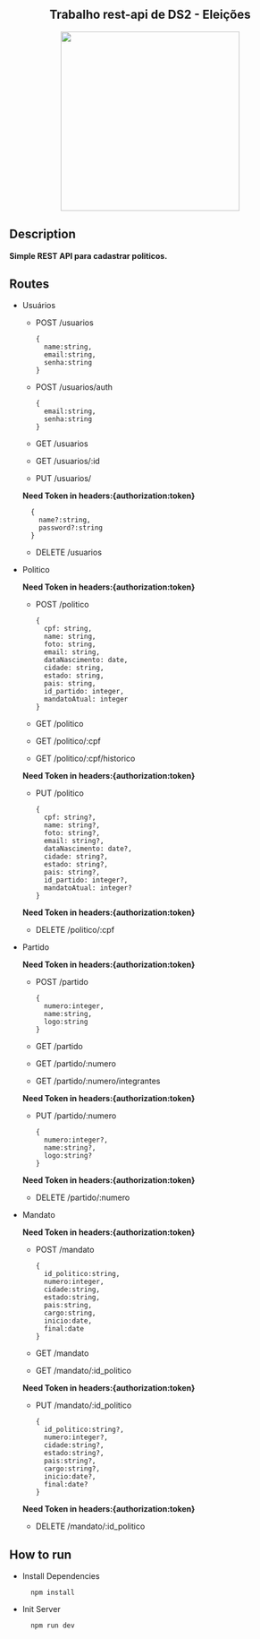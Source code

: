 <div align=center>
  <h2>Trabalho rest-api de DS2 - Eleições</h2>
  <img src="https://istoe.com.br/wp-content/uploads/2020/12/73.jpg" style="width:320px;"/>
</div>

## Description
  **Simple REST API para cadastrar politicos.**
## Routes
 
* Usuários 

  * POST    /usuarios 
  
        {
          name:string,
          email:string,
          senha:string
        }
        
  * POST    /usuarios/auth
  
        {
          email:string,
          senha:string
        }
         
  * GET     /usuarios
  
  * GET     /usuarios/:id
  
  * PUT     /usuarios/ 
  
  **Need Token in headers:{authorization:token}**
  
        {
          name?:string,
          password?:string
        }

  * DELETE  /usuarios
  
* Politico

  **Need Token in headers:{authorization:token}**
  
  * POST    /politico 
        
        {
          cpf: string,
          name: string,
          foto: string,
          email: string,
          dataNascimento: date,
          cidade: string,
          estado: string,
          pais: string,
          id_partido: integer,
          mandatoAtual: integer
        } 
  
  * GET     /politico 
  
  * GET     /politico/:cpf 

  * GET     /politico/:cpf/historico 
  
  **Need Token in headers:{authorization:token}**
  
  * PUT     /politico 
  
        {
          cpf: string?,
          name: string?,
          foto: string?,
          email: string?,
          dataNascimento: date?,
          cidade: string?,
          estado: string?,
          pais: string?,
          id_partido: integer?,
          mandatoAtual: integer?
        }

  **Need Token in headers:{authorization:token}**

  * DELETE  /politico/:cpf
  
* Partido

  **Need Token in headers:{authorization:token}**
  
  * POST    /partido 
  
        {
          numero:integer,   
          name:string,
          logo:string
        }
  
  * GET     /partido
  
  
  * GET     /partido/:numero
  

  * GET     /partido/:numero/integrantes
  
  **Need Token in headers:{authorization:token}**

  * PUT     /partido/:numero 
 
        {
          numero:integer?,   
          name:string?,
          logo:string?
        }

  **Need Token in headers:{authorization:token}**

  * DELETE  /partido/:numero

* Mandato

  **Need Token in headers:{authorization:token}**
  
  * POST    /mandato 
  
        {
          id_politico:string,
          numero:integer,
          cidade:string,
          estado:string,
          pais:string,
          cargo:string,
          inicio:date,
          final:date
        }
  
  * GET     /mandato
  
  
  * GET     /mandato/:id_politico
  
  **Need Token in headers:{authorization:token}**

  * PUT     /mandato/:id_politico 
 
        {
          id_politico:string?,
          numero:integer?,
          cidade:string?,
          estado:string?,
          pais:string?,
          cargo:string?,
          inicio:date?,
          final:date?
        }
    
  **Need Token in headers:{authorization:token}**
  
  * DELETE  /mandato/:id_politico  


## How to run
* Install Dependencies

        npm install

* Init Server

        npm run dev
      
